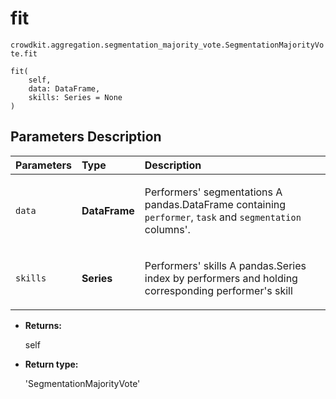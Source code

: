 # fit
`crowdkit.aggregation.segmentation_majority_vote.SegmentationMajorityVote.fit`

```
fit(
    self,
    data: DataFrame,
    skills: Series = None
)
```

## Parameters Description

| Parameters | Type | Description |
| :----------| :----| :-----------|
`data`|**DataFrame**|<p>Performers&#x27; segmentations A pandas.DataFrame containing `performer`, `task` and `segmentation` columns&#x27;.</p>
`skills`|**Series**|<p>Performers&#x27; skills A pandas.Series index by performers and holding corresponding performer&#x27;s skill</p>

* **Returns:**

  self

* **Return type:**

  'SegmentationMajorityVote'
